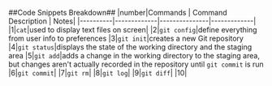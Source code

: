 ##Code Snippets Breakdown##
|number|Commands | Command Description | Notes|
|----------|-------------|---------------|-------------|
|1|`cat`|used to display text files on screen|
|2|`git config`|define everything from user info to preferences 
|3|`git init`|creates a new Git repository
|4|`git status`|displays the state of the working directory and the staging area
|5|`git add`|adds a change in the working directory to the staging area, but changes aren't actually recorded in the repository until `git commit` is run
|6|`git commit`|
|7|`git rm`|
|8|`git log`|
|9|`git diff`|
|10|